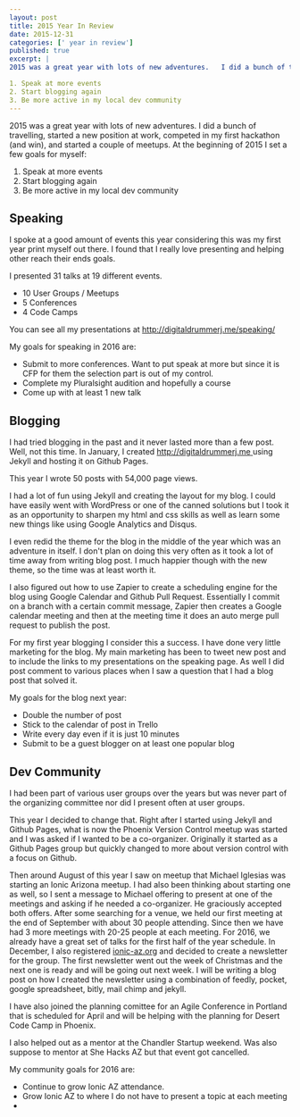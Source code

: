```yaml
---
layout: post
title: 2015 Year In Review 
date: 2015-12-31
categories: [' year in review']
published: true
excerpt: |
2015 was a great year with lots of new adventures.   I did a bunch of travelling, started a new position at work, competed in my first hackathon (and win), and started a couple of meetups.  At the beginning of 2015 I set a few goals for myself: 

1. Speak at more events 
2. Start blogging again
3. Be more active in my local dev community
---
```

2015 was a great year with lots of new adventures.   I did a bunch of travelling, started a new position at work, competed in my first hackathon (and win), and started a couple of meetups.  At the beginning of 2015 I set a few goals for myself: 

1. Speak at more events 
2. Start blogging again
3. Be more active in my local dev community

## Speaking 

I spoke at a good amount of events this year considering this was my first year print myself out there.   I found that I really love presenting and helping other reach their ends goals.  

I presented 31 talks at 19 different events.  

* 10 User Groups / Meetups
* 5 Conferences
* 4 Code Camps 

You can see all my  presentations at [http://digitaldrummerj.me/speaking/ ](http://digitaldrummerj.me/speaking/)

My goals for speaking in 2016 are:

* Submit to more conferences.  Want to put speak at more but since it is CFP for them the selection part is out of my control.
* Complete my Pluralsight audition and hopefully a course
* Come up with at least 1 new talk

## Blogging 

I had tried blogging in the past and it never lasted more than a few post.  Well, not this time.  In January, I created [http://digitaldrummerj.me ](http://digitaldrummerj.me ) using Jekyll and hosting it on Github Pages.  

This year I wrote 50 posts with 54,000 page views.  

I had a lot of fun using Jekyll and creating the layout for my blog.  I could have easily went with WordPress or one of the canned solutions but I took it as an opportunity to sharpen my html and css skills as well as learn some new things like using Google Analytics and Disqus.  

I even redid the theme for the blog in the middle of the year which was an adventure in itself.  I don't plan on doing this very often as it took a lot of time away from writing blog post.  I  much happier though with the new theme, so the time was at least worth it. 

I also figured out how to use Zapier to create a scheduling engine for the blog using Google Calendar and Github Pull Request.  Essentially I commit on a branch with a certain commit message, Zapier then creates a Google calendar meeting  and then at the meeting time it does an auto merge pull request to publish the post.  

For my first year blogging I consider this a success.  I have done very little marketing for the blog.  My main marketing has been to tweet new post and to include the links to my presentations on the speaking page.  As well I did post comment to various places when I saw a question that I had a blog post that solved it. 

My goals for the blog next year:

* Double the number of post
* Stick to the calendar of post in Trello
* Write every day even if it is just 10 minutes
* Submit  to be a guest blogger on at least one popular blog

## Dev Community

I had been part of various user groups over the years but was never part of the organizing committee nor did I present often at user groups.  

This year I decided to change that.  Right after I started using Jekyll and Github Pages, what is now the Phoenix Version Control meetup was started and I was asked if I wanted to be a co-organizer.  Originally it started as a Github Pages group but quickly changed to more about version control with a focus on Github.  

Then around August of this year I saw on meetup that Michael Iglesias was starting an Ionic Arizona meetup.  I had also been thinking about starting one as well, so I sent a message  to Michael offering to present at one of the meetings and asking if he needed a co-organizer.  He graciously accepted both offers.  After some searching for a venue, we held our first meeting at the end of September  with about 30 people attending.  Since then we have had 3 more meetings with 20-25 people at each meeting.  For 2016,  we already have a great set of talks for the first half of the year schedule.  In December, I  also registered [ionic-az.org](http://ionic-az.org) and decided to create a newsletter for the group.    The first newsletter went out the week of Christmas and the next one is ready and will be going out next week.  I will  be writing a blog post on how I created the newsletter using a combination of feedly, pocket, google spreadsheet, bitly, mail chimp and jekyll.  

I have also joined the planning comittee for an Agile Conference in Portland that is scheduled for April and will be helping with the planning for Desert Code Camp in Phoenix.  

I also helped out as a mentor at the Chandler Startup weekend.   Was also suppose to mentor at She Hacks AZ but that event got cancelled.  

My community goals for 2016 are:

* Continue to grow Ionic AZ  attendance.
* Grow Ionic AZ to where I do not have to present a topic at each meeting
* 
